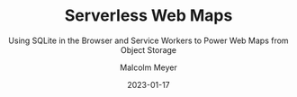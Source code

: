 ---
layout: project
title: Serverless Web Maps
subtitle: Using SQLite in the Browser and Service Workers to Power Web Maps from Object Storage
author: Malcolm Meyer
img: mbtiles-serverless.netlify.png
tags:
  - mapbox
categories: 
 - projects
 - featured
date: 2023-01-17
featured: true
published: true
# Project Settings for new Projects Layout
project:
  - 
    url: https://mbtiles-serverless.netlify.app/
    tech:
      - Mapbox GL JS
      - Node JS
    images: ["mbtiles-serverless.netlify"]
    description: "This project uses the sql.js-httpvfs library to serve vector and raster tiles from mbtiles hosted on object storage. The mbtiles could live alongside the website or be hosted on any publicly accessible url. A service worker intercepts the tile requests and fetches returns the tile data fetched using simple SQL queries."
    client: "Demo"
---